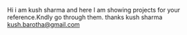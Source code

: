 Hi i am kush sharma and here I am showing projects for your reference.Kndly go through them.
                                                  thanks
                                                  kush sharma
                                                  kush.barotha@gmail.com
